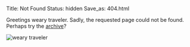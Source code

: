 Title: Not Found
Status: hidden
Save_as: 404.html

Greetings weary traveler. Sadly, the requested page could not be found. Perhaps try the [archive](/archive)?

![weary traveler](https://i.ytimg.com/vi/uMOG8631KGo/maxresdefault.jpg)
